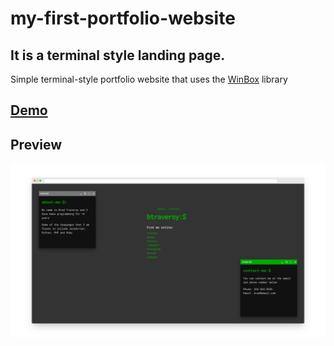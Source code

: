 ﻿# my-first-portfolio-website
 
 ## It is a terminal style landing page. 

Simple terminal-style portfolio website that uses the [WinBox](https://github.com/nextapps-de/winbox) library

## [Demo](https://upbeat-allen-ed0aef.netlify.app/)

## Preview
![Preview](./img/preview.png)
